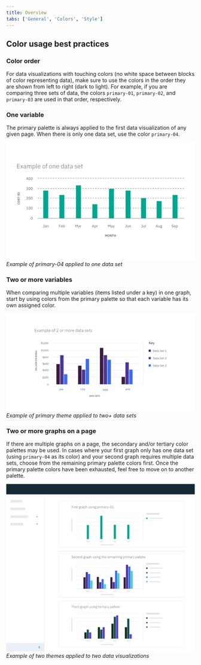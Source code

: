 ```yaml
---
title: Overview
tabs: ['General', 'Colors', 'Style']
---
```


## Color usage best practices

### Color order

For data visualizations with touching colors (no white space between blocks of
color representing data), make sure to use the colors in the order they are
shown from left to right (dark to light). For example, if you are comparing
three sets of data, the colors `primary-01`, `primary-02`, and `primary-03` are
used in that order, respectively.

### One variable

The primary palette is always applied to the first data visualization of any
given page. When there is only one data set, use the color `primary-04`.

![Example of primary-04 applied to one data set](images/colors-1.png) _Example
of primary-04 applied to one data set_

### Two or more variables

When comparing multiple variables (items listed under a key) in one graph, start
by using colors from the primary palette so that each variable has its own
assigned color.

![Example of primary theme applied to two+ data sets](images/colors-2.png)
_Example of primary theme applied to two+ data sets_

### Two or more graphs on a page

If there are multiple graphs on a page, the secondary and/or tertiary color
palettes may be used. In cases where your first graph only has one data set
(using `primary-04` as its color) and your second graph requires multiple data
sets, choose from the remaining primary palette colors first. Once the primary
palette colors have been exhausted, feel free to move on to another palette.

![Example of two themes applied to two data visualizations](images/colors-3.png)
_Example of two themes applied to two data visualizations_
